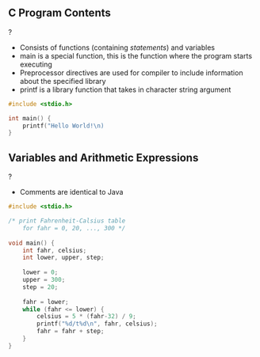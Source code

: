 ## C Program Contents
?
- Consists of functions (containing *statements*) and variables
- main is a special function, this is the function where the program starts executing
- Preprocessor directives are used for compiler to include information about the specified library
- printf is a library function that takes in character string argument
```C
#include <stdio.h>

int main() {
	printf("Hello World!\n)
}
```

## Variables and Arithmetic Expressions
?
- Comments are identical to Java
```C
#include <stdio.h>

/* print Fahrenheit-Calsius table
	for fahr = 0, 20, ..., 300 */
	
void main() {
	int fahr, celsius;
	int lower, upper, step;
	
	lower = 0;
	upper = 300;
	step = 20;
	
	fahr = lower;
	while (fahr <= lower) {
		celsius = 5 * (fahr-32) / 9;
		printf("%d/t%d\n", fahr, celsius);
		fahr = fahr + step;	
	}
}
```